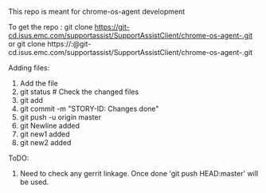 
This repo is meant for chrome-os-agent development

To get the repo :
git clone https://git-cd.isus.emc.com/supportassist/SupportAssistClient/chrome-os-agent-.git
or 
git clone https://<username>:<passwd>@git-cd.isus.emc.com/supportassist/SupportAssistClient/chrome-os-agent-.git

Adding files:
1) Add the file
2) git status  # Check the changed files
3) git add <filename>
4) git commit -m "STORY-ID: Changes done"
5) git push -u origin master 
6) git Newline added
7) git new1 added
8) git new2 added


ToDO:
 1) Need to check any gerrit linkage. Once done 'git push HEAD:master' will be used.






